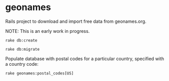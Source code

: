 geonames
========

Rails project to download and import free data from geonames.org.

NOTE: This is an early work in progress. 

    rake db:create

    rake db:migrate

Populate database with postal codes for a particular country, specified with a country code:

    rake geonames:postal_codes[US]

